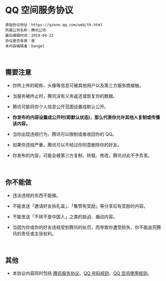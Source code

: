 # QQ 空间服务协议

```
原始协议地址：https://qzone.qq.com/web/tk.html
所属公司名称：腾讯公司
最后编辑时间：2019-04-22
协议是否有效：是
本内容编辑者：Dangel
```

<br />

## 需要注意

- 你所上传的昵称、头像等信息可被其他用户以及第三方服务商接触。

- 当服务被终止时，腾讯没有义务返还或恢复你的数据。

- 腾讯可能将你个人信息公开范围设置成默认公开。

- **你发布的内容设置成公开时(即默认状态)，那么代表你允许其他人复制或传播该内容。**

- 当你出现违规行为，腾讯可以限制或者收回你的 QQ。

- 如果你违规严重，腾讯可以不经过你同意删除你的好友。

- 你发布的内容，可能会被第三方复制、转载、修改，腾讯对此不予负责。


<br />

## 你不能做

- 违法违规的东西不能做。

- 不能发送「邀请好友拆礼盒」、「集赞有奖励」等分享后有奖励的内容。

- 不能发送「不转不是中国人」之类的胁迫、煽动内容。

- 当因为你或你的好友违规受到腾讯的处罚，而导致你遭受损失，你不能追究腾讯的责任或主张权利。

<br />

## 其他

- 本协议内容同时包括 [腾讯服务协议](https://github.com/smilonely/I-dont-wanna-read-it/wiki/Tencent-Service)、[QQ 号码规则](https://github.com/smilonely/I-dont-wanna-read-it/wiki/Tencent-QQ-Number-Rule)、[QQ 空间使用规则](https://github.com/smilonely/I-dont-wanna-read-it/wiki/Tencent-Qzone-Usage-Rules)。

<br />

<br />